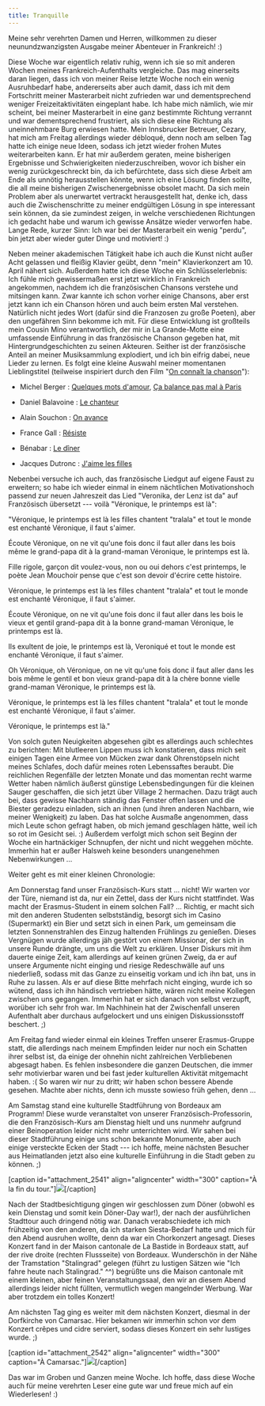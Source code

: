 ```yaml
---
title: Tranquille
---
```


Meine sehr verehrten Damen und Herren, willkommen zu dieser neunundzwanzigsten Ausgabe meiner Abenteuer in Frankreich! :)

Diese Woche war eigentlich relativ ruhig, wenn ich sie so mit anderen Wochen meines Frankreich-Aufenthalts vergleiche. Das mag einerseits daran liegen, dass ich von meiner Reise letzte Woche noch ein wenig Ausruhbedarf habe, andererseits aber auch damit, dass ich mit dem Fortschritt meiner Masterarbeit nicht zufrieden war und dementsprechend weniger Freizeitaktivitäten eingeplant habe. Ich habe mich nämlich, wie mir scheint, bei meiner Masterarbeit in eine ganz bestimmte Richtung verrannt und war dementsprechend frustriert, als sich diese eine Richtung als uneinnehmbare Burg erwiesen hatte. Mein Innsbrucker Betreuer, Cezary, hat mich am Freitag allerdings wieder débloqué, denn noch am selben Tag hatte ich einige neue Ideen, sodass ich jetzt wieder frohen Mutes weiterarbeiten kann. Er hat mir außerdem geraten, meine bisherigen Ergebnisse und Schwierigkeiten niederzuschreiben, wovor ich bisher ein wenig zurückgeschreckt bin, da ich befürchtete, dass sich diese Arbeit am Ende als unnötig herausstellen könnte, wenn ich eine Lösung finden sollte, die all meine bisherigen Zwischenergebnisse obsolet macht. Da sich mein Problem aber als unerwartet vertrackt herausgestellt hat, denke ich, dass auch die Zwischenschritte zu meiner endgültigen Lösung in spe interessant sein können, da sie zumindest zeigen, in welche verschiedenen Richtungen ich gedacht habe und warum ich gewisse Ansätze wieder verworfen habe.
Lange Rede, kurzer Sinn: Ich war bei der Masterarbeit ein wenig "perdu", bin jetzt aber wieder guter Dinge und motiviert! :)

Neben meiner akademischen Tätigkeit habe ich auch die Kunst nicht außer Acht gelassen und fleißig Klavier geübt, denn "mein" Klavierkonzert am 10. April nähert sich. Außerdem hatte ich diese Woche ein Schlüsselerlebnis: Ich fühle mich gewissermaßen erst jetzt wirklich in Frankreich angekommen, nachdem ich die französischen Chansons verstehe und mitsingen kann. Zwar kannte ich schon vorher einige Chansons, aber erst jetzt kann ich ein Chanson hören und auch beim ersten Mal verstehen. Natürlich nicht jedes Wort (dafür sind die Franzosen zu große Poeten), aber den ungefähren Sinn bekomme ich mit. Für diese Entwicklung ist großteils mein Cousin Mino verantwortlich, der mir in La Grande-Motte eine umfassende Einführung in das französische Chanson gegeben hat, mit Hintergrundgeschichten zu seinen Akteuren. Seither ist der französische Anteil an meiner Musiksammlung explodiert, und ich bin eifrig dabei, neue Lieder zu lernen.
Es folgt eine kleine Auswahl meiner momentanen Lieblingstitel (teilweise inspiriert durch den Film "[On connaît la chanson](http://fr.wikipedia.org/wiki/On_conna%C3%AEt_la_chanson)"):



	
  * Michel Berger : [Quelques mots d'amour](http://www.youtube.com/watch?v=Q-0mLKNhFX0), [Ça balance pas mal à Paris](http://www.youtube.com/watch?v=0v2EfoabH_M)

	
  * Daniel Balavoine : [Le chanteur](http://www.youtube.com/watch?v=Jcys3B3eBAI)

	
  * Alain Souchon : [On avance](http://www.youtube.com/watch?v=HGdPpEV1b04)

	
  * France Gall : [Résiste](http://www.youtube.com/watch?v=9IwTgYlP7YM)

	
  * Bénabar : [Le dîner](http://www.youtube.com/watch?v=3X-KbPmOx8s)

	
  * Jacques Dutronc : [J'aime les filles](http://www.youtube.com/watch?v=HNRtpvGumkU)


Nebenbei versuche ich auch, das französische Liedgut auf eigene Faust zu erweitern; so habe ich wieder einmal in einem nächtlichen Motivationshoch passend zur neuen Jahreszeit das Lied "Veronika, der Lenz ist da" auf Französisch übersetzt --- voilà "Véronique, le printemps est là":

"Véronique, le printemps est là
les filles chantent "tralala"
et tout le monde est enchanté
Véronique, il faut s'aimer.

Écoute Véronique, on ne vit qu'une fois
donc il faut aller dans les bois
même le grand-papa
dit à la grand-maman
Véronique, le printemps est là.

Fille rigole, garçon dit
voulez-vous, non ou oui
dehors c'est printemps,
le poète Jean Mouchoir
pense que c'est son devoir
d'écrire cette histoire.

Véronique, le printemps est là
les filles chantent "tralala"
et tout le monde est enchanté
Véronique, il faut s'aimer.

Écoute Véronique, on ne vit qu'une fois
donc il faut aller dans les bois
le vieux et gentil grand-papa
dit à la bonne grand-maman
Véronique, le printemps est là.

Ils exultent de joie, le printemps est là, Veroniqué
et tout le monde est enchanté
Véronique, il faut s'aimer.

Oh Véronique, oh Véronique, on ne vit qu'une fois
donc il faut aller dans les bois
même le gentil et bon vieux grand-papa
dit à la chère bonne vielle grand-maman
Véronique, le printemps est là.

Véronique, le printemps est là
les filles chantent "tralala"
et tout le monde est enchanté
Véronique, il faut s'aimer.

Véronique, le printemps est là."

Von solch guten Neuigkeiten abgesehen gibt es allerdings auch schlechtes zu berichten: Mit blutleeren Lippen muss ich konstatieren, dass mich seit einigen Tagen eine Armee von Mücken zwar dank Ohrenstöpseln nicht meines Schlafes, doch dafür meines roten Lebenssaftes beraubt. Die reichlichen Regenfälle der letzten Monate und das momentan recht warme Wetter haben nämlich äußerst günstige Lebensbedingungen für die kleinen Sauger geschaffen, die sich jetzt über Village 2 hermachen. Dazu trägt auch bei, dass gewisse Nachbarn ständig das Fenster offen lassen und die Biester geradezu einladen, sich an ihnen (und ihren anderen Nachbarn, wie meiner Wenigkeit) zu laben. Das hat solche Ausmaße angenommen, dass mich Leute schon gefragt haben, ob mich jemand geschlagen hätte, weil ich so rot im Gesicht sei. :)
Außerdem verfolgt mich schon seit Beginn der Woche ein hartnäckiger Schnupfen, der nicht und nicht weggehen möchte. Immerhin hat er außer Halsweh keine besonders unangenehmen Nebenwirkungen ...

Weiter geht es mit einer kleinen Chronologie:

Am Donnerstag fand unser Französisch-Kurs statt ... nicht! Wir warten vor der Türe, niemand ist da, nur ein Zettel, dass der Kurs nicht stattfindet. Was macht der Erasmus-Student in einem solchen Fall? ... Richtig, er macht sich mit den anderen Studenten selbstständig, besorgt sich im Casino (Supermarkt) ein Bier und setzt sich in einen Park, um gemeinsam die letzten Sonnenstrahlen des Einzug haltenden Frühlings zu genießen. Dieses Vergnügen wurde allerdings jäh gestört von einem Missionar, der sich in unsere Runde drängte, um uns die Welt zu erklären. Unser Diskurs mit ihm dauerte einige Zeit, kam allerdings auf keinen grünen Zweig, da er auf unsere Argumente nicht einging und riesige Redeschwälle auf uns niederließ, sodass mit das Ganze zu einseitig vorkam und ich ihn bat, uns in Ruhe zu lassen. Als er auf diese Bitte mehrfach nicht einging, wurde ich so wütend, dass ich ihn händisch vertrieben hätte, wären nicht meine Kollegen zwischen uns gegangen. Immerhin hat er sich danach von selbst verzupft, worüber ich sehr froh war. Im Nachhinein hat der Zwischenfall unseren Aufenthalt aber durchaus aufgelockert und uns einigen Diskussionsstoff beschert. ;)

Am Freitag fand wieder einmal ein kleines Treffen unserer Erasmus-Gruppe statt, die allerdings nach meinem Empfinden leider nur noch ein Schatten ihrer selbst ist, da einige der ohnehin nicht zahlreichen Verbliebenen abgesagt haben. Es fehlen insbesondere die ganzen Deutschen, die immer sehr motivierbar waren und bei fast jeder kulturellen Aktivität mitgemacht haben. :( So waren wir nur zu dritt; wir haben schon bessere Abende gesehen. Machte aber nichts, denn ich musste sowieso früh gehen, denn ...

Am Samstag stand eine kulturelle Stadtführung von Bordeaux am Programm! Diese wurde veranstaltet von unserer Französisch-Professorin, die den Französisch-Kurs am Dienstag hielt und uns nunmehr aufgrund einer Beinoperation leider nicht mehr unterrichten wird. Wir sahen bei dieser Stadtführung einige uns schon bekannte Monumente, aber auch einige versteckte Ecken der Stadt --- ich hoffe, meine nächsten Besucher aus Heimatlanden jetzt also eine kulturelle Einführung in die Stadt geben zu können. ;)

[caption id="attachment_2541" align="aligncenter" width="300" caption="À la fin du tour."][![](http://youcanmakeit.at/wp-content/uploads/2013/03/Photo2979-300x225.jpg)](http://youcanmakeit.at/blog/tranquille/attachment/photo2979/)[/caption]

Nach der Stadtbesichtigung gingen wir geschlossen zum Döner (obwohl es kein Dienstag und somit kein Döner-Day war!), der nach der ausführlichen Stadttour auch dringend nötig war. Danach verabschiedete ich mich frühzeitig von den anderen, da ich starken Siesta-Bedarf hatte und mich für den Abend ausruhen wollte, denn da war ein Chorkonzert angesagt.
Dieses Konzert fand in der Maison cantonale de La Bastide in Bordeaux statt, auf der rive droite (rechten Flussseite) von Bordeaux. Wunderschön in der Nähe der Tramstation "Stalingrad" gelegen (führt zu lustigen Sätzen wie "Ich fahre heute nach Stalingrad." ^^) begrüßte uns die Maison cantonale mit einem kleinen, aber feinen Veranstaltungssaal, den wir an diesem Abend allerdings leider nicht füllten, vermutlich wegen mangelnder Werbung. War aber trotzdem ein tolles Konzert!

Am nächsten Tag ging es weiter mit dem nächsten Konzert, diesmal in der Dorfkirche von Camarsac. Hier bekamen wir immerhin schon vor dem Konzert crêpes und cidre serviert, sodass dieses Konzert ein sehr lustiges wurde. ;)

[caption id="attachment_2542" align="aligncenter" width="300" caption="À Camarsac."][![](http://youcanmakeit.at/wp-content/uploads/2013/03/Photo2985-300x225.jpg)](http://youcanmakeit.at/blog/tranquille/attachment/photo2985/)[/caption]

Das war im Groben und Ganzen meine Woche. Ich hoffe, dass diese Woche auch für meine verehrten Leser eine gute war und freue mich auf ein Wiederlesen! :)
